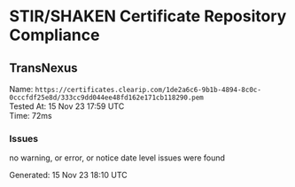 # STIR/SHAKEN Certificate Repository Compliance

## TransNexus

Name: `https://certificates.clearip.com/1de2a6c6-9b1b-4894-8c0c-0cccfdf25e8d/333cc9dd044ee48fd162e171cb118290.pem`\
Tested At: 15 Nov 23 17:59 UTC\
Time: 72ms

### Issues

no warning, or error, or notice date level issues were found

Generated: 15 Nov 23 18:10 UTC